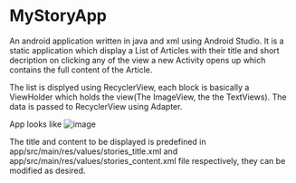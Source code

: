 # MyStoryApp
An android application written in java and xml using Android Studio. It is a static application which display a List of Articles with their
title and short decription on clicking any of the view a new Activity opens up which contains the full content of the Article.

The list is displyed using RecyclerView, each block is basically a ViewHolder which holds the view(The ImageView, the the TextViews). 
The data is passed to RecyclerView using Adapter.

App looks like
![image](https://user-images.githubusercontent.com/60399993/75058927-f27fa000-5501-11ea-89f0-04965272c6a7.png)






The title and content to be displayed is predefined in  app/src/main/res/values/stories_title.xml and app/src/main/res/values/stories_content.xml file respectively, they can be modified as desired.
